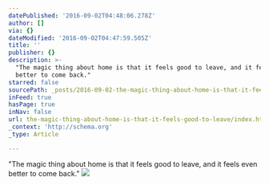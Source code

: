 ```yaml
---
datePublished: '2016-09-02T04:48:06.278Z'
author: []
via: {}
dateModified: '2016-09-02T04:47:59.505Z'
title: ''
publisher: {}
description: >-
  "The magic thing about home is that it feels good to leave, and it feels even
  better to come back."
starred: false
sourcePath: _posts/2016-09-02-the-magic-thing-about-home-is-that-it-feels-good-to-leave.md
inFeed: true
hasPage: true
inNav: false
url: the-magic-thing-about-home-is-that-it-feels-good-to-leave/index.html
_context: 'http://schema.org'
_type: Article

---
```

"The magic thing about home is that it feels good to leave, and it feels even better to come back."
![](https://the-grid-user-content.s3-us-west-2.amazonaws.com/380f88a8-a607-4a52-92b1-363d8b682729.jpg)